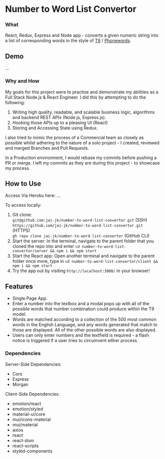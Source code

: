 # Number to Word List Convertor

### What

React, Redux, Express and Node app - converts a given numeric string into a list of corresponding words in the style of [T9](<https://en.wikipe.ia.org/wiki/T9_(predictive_text)>) / [Phonewords](https://en.wikipedia.org/wiki/Phoneword).

## Demo

...

### Why and How

My goals for this project were to practise and demonstrate my abilities as a Full Stack Node.js & React Engineer. I did this by attempting to do the following:

1. Writing high quality, readable, and scalable business logic, algorithms and backend REST APIs (Node.js, Express.js).
2. Hooking those APIs up to a pleasing UI (React)
3. Storing and Accessing State using Redux.

I also tried to mimic the process of a Commercial team as closely as possible whilst adhering to the nature of a solo project - I created, reviewed and merged Branches and Pull Requests.

In a Production environment, I would rebase my commits before pushing a PR or merge. I left my commits as they are during this project - to showcase my process.

## How to Use

Access Via Heroku here: ...

To access locally:

1. Git clone: <br>
   `git@github.com:jai-jk/number-to-word-list-convertor.git` (SSH) <br>
   `https://github.com/jai-jk/number-to-word-list-convertor.git` (HTTPS) <br>
   `gh repo clone jai-jk/number-to-word-list-convertor` (GitHub CLI)
2. Start the server: In the terminal, navigate to the parent folder that you cloned the repo into and enter `cd number-to-word-list-convertor/server && npm i && npm start`
3. Start the React app: Open another terminal and navigate to the parent folder once more, type in `cd number-to-word-list-convertor/client && npm i && npm start`
4. Try the app out by visiting `http://localhost:3000/` in your browser!

## Features

- Single Page App.
- Enter a number into the textbox and a modal pops up with all of the possible words that number combination could produce within the T9 model.
- Words are matched according to a collection of the 500 most common words in the English Language, and any words generated that match to those are displayed. All of the other possible words are also displayed.
- Users can only enter numbers and the textfield is required - a flash notice is triggered if a user tries to circumvent either process.

### Dependencies

Server-Side Dependencies:

- Cors
- Express
- Morgan

Client-Side Dependencies:

- emotion/react
- emotion/styled
- material-ui/core
- mui/icons-material
- mui/material
- axios
- react
- react-dom
- react-scripts
- styled-components
